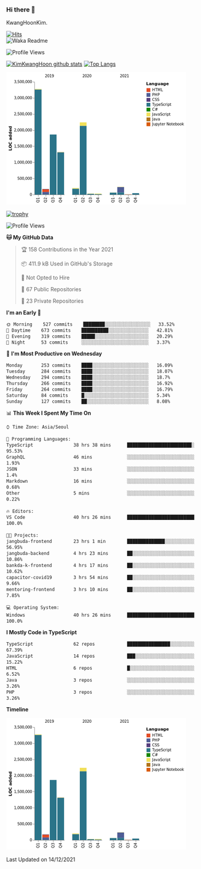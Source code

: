 ### Hi there 👋

KwangHoonKim.

[![Hits](https://hits.seeyoufarm.com/api/count/incr/badge.svg?url=https%3A%2F%2Fgithub.com%2Frhkdgns95)](https://hits.seeyoufarm.com)  
![Waka Readme](https://github.com/rhkdgns95/rhkdgns95/workflows/Waka%20Readme/badge.svg)

![Profile Views](http://img.shields.io/badge/Profile%20Views-0-blue)

[![KimKwangHoon github stats](https://github-readme-stats.vercel.app/api?username=rhkdgns95&show_icons=true)](https://github.com/rhkdgns95/github-readme-stats)   [![Top Langs](https://github-readme-stats.vercel.app/api/top-langs/?username=rhkdgns95&layout=compact)](https://github.com/rhkdgns95/github-readme-stats)   


![Chart not found](https://raw.githubusercontent.com/rhkdgns95/rhkdgns95/master/charts/bar_graph.png) 

[![trophy](https://github-profile-trophy.vercel.app/?username=rhkdgns95)](https://github.com/rhkdgns95/github-profile-trophy)

<!--START_SECTION:waka-->
![Profile Views](http://img.shields.io/badge/Profile%20Views-0-blue)

**🐱 My GitHub Data** 

> 🏆 158 Contributions in the Year 2021
 > 
> 📦 411.9 kB Used in GitHub's Storage 
 > 
> 🚫 Not Opted to Hire
 > 
> 📜 67 Public Repositories 
 > 
> 🔑 23 Private Repositories  
 > 
**I'm an Early 🐤** 

```text
🌞 Morning    527 commits    ████████░░░░░░░░░░░░░░░░░   33.52% 
🌆 Daytime    673 commits    ██████████░░░░░░░░░░░░░░░   42.81% 
🌃 Evening    319 commits    █████░░░░░░░░░░░░░░░░░░░░   20.29% 
🌙 Night      53 commits     ░░░░░░░░░░░░░░░░░░░░░░░░░   3.37%

```
📅 **I'm Most Productive on Wednesday** 

```text
Monday       253 commits    ████░░░░░░░░░░░░░░░░░░░░░   16.09% 
Tuesday      284 commits    ████░░░░░░░░░░░░░░░░░░░░░   18.07% 
Wednesday    294 commits    ████░░░░░░░░░░░░░░░░░░░░░   18.7% 
Thursday     266 commits    ████░░░░░░░░░░░░░░░░░░░░░   16.92% 
Friday       264 commits    ████░░░░░░░░░░░░░░░░░░░░░   16.79% 
Saturday     84 commits     █░░░░░░░░░░░░░░░░░░░░░░░░   5.34% 
Sunday       127 commits    ██░░░░░░░░░░░░░░░░░░░░░░░   8.08%

```


📊 **This Week I Spent My Time On** 

```text
⌚︎ Time Zone: Asia/Seoul

💬 Programming Languages: 
TypeScript               38 hrs 38 mins      ████████████████████████░   95.53% 
GraphQL                  46 mins             ░░░░░░░░░░░░░░░░░░░░░░░░░   1.93% 
JSON                     33 mins             ░░░░░░░░░░░░░░░░░░░░░░░░░   1.4% 
Markdown                 16 mins             ░░░░░░░░░░░░░░░░░░░░░░░░░   0.68% 
Other                    5 mins              ░░░░░░░░░░░░░░░░░░░░░░░░░   0.22%

🔥 Editors: 
VS Code                  40 hrs 26 mins      █████████████████████████   100.0%

🐱‍💻 Projects: 
jangbuda-frontend        23 hrs 1 min        ██████████████░░░░░░░░░░░   56.95% 
jangbuda-backend         4 hrs 23 mins       ██░░░░░░░░░░░░░░░░░░░░░░░   10.86% 
bankda-k-frontend        4 hrs 17 mins       ██░░░░░░░░░░░░░░░░░░░░░░░   10.62% 
capacitor-covid19        3 hrs 54 mins       ██░░░░░░░░░░░░░░░░░░░░░░░   9.66% 
mentoring-frontend       3 hrs 10 mins       ██░░░░░░░░░░░░░░░░░░░░░░░   7.85%

💻 Operating System: 
Windows                  40 hrs 26 mins      █████████████████████████   100.0%

```

**I Mostly Code in TypeScript** 

```text
TypeScript               62 repos            ████████████████░░░░░░░░░   67.39% 
JavaScript               14 repos            ███░░░░░░░░░░░░░░░░░░░░░░   15.22% 
HTML                     6 repos             █░░░░░░░░░░░░░░░░░░░░░░░░   6.52% 
Java                     3 repos             ░░░░░░░░░░░░░░░░░░░░░░░░░   3.26% 
PHP                      3 repos             ░░░░░░░░░░░░░░░░░░░░░░░░░   3.26%

```


**Timeline**

![Chart not found](https://raw.githubusercontent.com/rhkdgns95/rhkdgns95/master/charts/bar_graph.png) 


 Last Updated on 14/12/2021
<!--END_SECTION:waka-->
